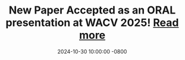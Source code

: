 ---
title: >-
    New Paper Accepted as an ORAL presentation at WACV 2025!
    <a href="https://arxiv.org/abs/2410.23200" target="_blank">Read more <i class="fas fa-angle-double-right"></i></a>
date: 2024-10-30 10:00:00 -0800
---
